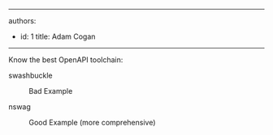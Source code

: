 

---
authors:
  - id: 1
    title: Adam Cogan
---




<span class='intro'> <p>Know the best OpenAPI toolchain&#58;</p><p class="ssw15-rteElement-GreyBox">​swashbuckle</p><div><dd class="ssw15-rteElement-FigureBad">​​​​​Bad Example&#160;​​<br></dd><p class="ssw15-rteElement-GreyBox">nswag</p></div><div><dd class="ssw15-rteElement-FigureGood">​​​Good Example&#160;(more comprehensive)<br></dd></div> </span>




